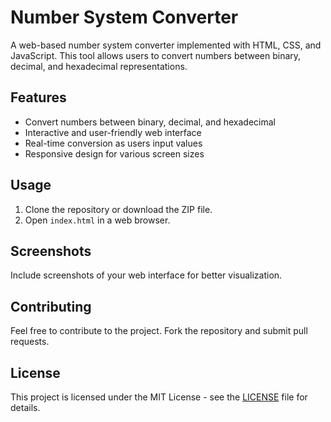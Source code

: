 # Number System Converter

A web-based number system converter implemented with HTML, CSS, and JavaScript. This tool allows users to convert numbers between binary, decimal, and hexadecimal representations.

## Features

- Convert numbers between binary, decimal, and hexadecimal
- Interactive and user-friendly web interface
- Real-time conversion as users input values
- Responsive design for various screen sizes

## Usage

1. Clone the repository or download the ZIP file.
2. Open `index.html` in a web browser.



## Screenshots

Include screenshots of your web interface for better visualization.

## Contributing

Feel free to contribute to the project. Fork the repository and submit pull requests.

## License

This project is licensed under the MIT License - see the [LICENSE](LICENSE) file for details.
